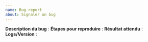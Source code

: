 ```yaml
---
name: Bug report
about: Signaler un bug
---
```

**Description du bug** :
**Étapes pour reproduire** :
**Résultat attendu** :
**Logs/Version** :
